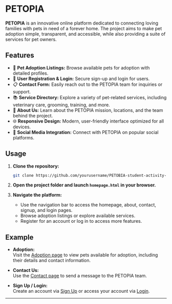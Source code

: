 # PETOPIA

**PETOPIA** is an innovative online platform dedicated to connecting loving families with pets in need of a forever home. The project aims to make pet adoption simple, transparent, and accessible, while also providing a suite of services for pet owners.

## Features

- 🐾 **Pet Adoption Listings:** Browse available pets for adoption with detailed profiles.
- 📝 **User Registration & Login:** Secure sign-up and login for users.
- 📋 **Contact Form:** Easily reach out to the PETOPIA team for inquiries or support.
- 📚 **Service Directory:** Explore a variety of pet-related services, including veterinary care, grooming, training, and more.
- 👥 **About Us:** Learn about the PETOPIA mission, locations, and the team behind the project.
- 🌐 **Responsive Design:** Modern, user-friendly interface optimized for all devices.
- 🔗 **Social Media Integration:** Connect with PETOPIA on popular social platforms.

## Usage

1. **Clone the repository:**
   ```bash
   git clone https://github.com/yourusername/PETOBIA-student-activity-team-project.git
   ```
2. **Open the project folder and launch `homepage.html` in your browser.**

3. **Navigate the platform:**
   - Use the navigation bar to access the homepage, about, contact, signup, and login pages.
   - Browse adoption listings or explore available services.
   - Register for an account or log in to access more features.

## Example

- **Adoption:**  
  Visit the [Adoption page](adoption.html) to view pets available for adoption, including their details and contact information.

- **Contact Us:**  
  Use the [Contact page](contact.html) to send a message to the PETOPIA team.

- **Sign Up / Login:**  
  Create an account via [Sign Up](signup.html) or access your account via [Login](login.html).

---



